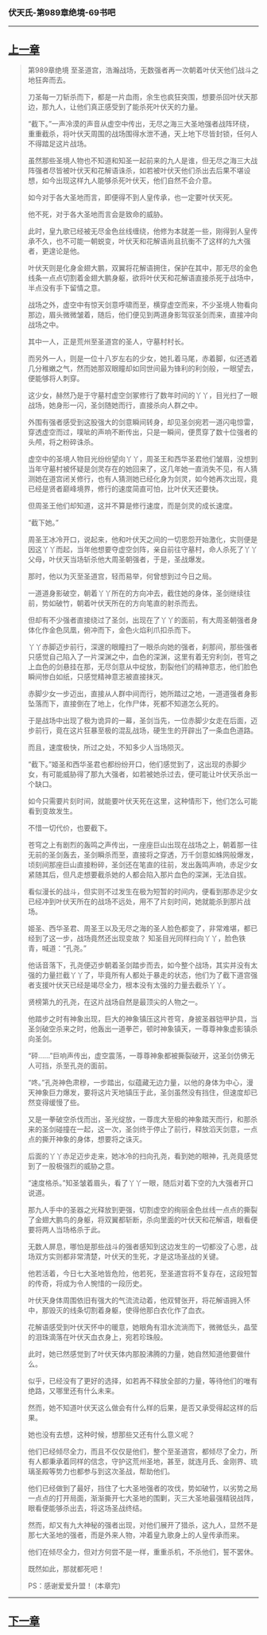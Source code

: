 ### 伏天氏-第989章绝境-69书吧

--------
[上一章](./454c5703cd8ad270c74a5eaf8e6d533b.md)
--------


>
>
>
>第989章绝境
>至圣道宫，浩瀚战场，无数强者再一次朝着叶伏天他们战斗之地狂奔而去。
>
>刀圣每一刀斩杀而下，都是一片血雨，余生也疯狂突围，想要杀回叶伏天那边，那九人，让他们真正感受到了能杀死叶伏天的力量。
>
>“截下。”一声冷漠的声音从虚空中传出，无尽之海三大圣地强者战阵环绕，重重截杀，将叶伏天周围的战场围得水泄不通，天上地下尽皆封锁，任何人不得踏足这片战场。
>
>虽然那些圣境人物也不知道和知圣一起前来的九人是谁，但无尽之海三大战阵强者尽皆被叶伏天和花解语诛杀，如若被叶伏天他们杀出去后果不堪设想，如今出现这样九人能够杀死叶伏天，他们自然不会介意。
>
>如今对于各大圣地而言，即便得不到人皇传承，也一定要叶伏天死。
>
>他不死，对于各大圣地而言会是致命的威胁。
>
>此时，皇九歌已经被无尽金色丝线缠绕，他修为本就差一些，刚得到人皇传承不久，也不可能一朝蜕变，叶伏天和花解语尚且抗衡不了这样的九大强者，更遑论是他。
>
>叶伏天则是化身金翅大鹏，双翼将花解语拥住，保护在其中，那无尽的金色线条一点点切割着金翅大鹏身躯，欲将叶伏天和花解语直接杀死于战场中，半点没有手下留情之意。
>
>战场之外，虚空中有惊天剑意呼啸而至，横穿虚空而来，不少圣境人物看向那边，眉头微微皱着，随后，他们便见到两道身影驾驭圣剑而来，直接冲向战场之中。
>
>其中一人，正是荒州至圣道宫的圣人，守墓村村长。
>
>而另外一人，则是一位十八岁左右的少女，她扎着马尾，赤着脚，似还透着几分稚嫩之气，然而她那双眼瞳却如同世间最为锋利的利剑般，一眼望去，便能够将人刺穿。
>
>这少女，赫然乃是于守墓村虚空剑冢修行了数年时间的丫丫，目光扫了一眼战场，她身形一闪，圣剑随她而行，直接杀向人群之中。
>
>外围有强者感受到这股强大的剑意瞬间转身，却见圣剑宛若一道闪电惊雷，穿透虚空而过，噗呲的声响不断传出，只是一瞬间，便贯穿了数十位强者的头颅，将之粉碎诛杀。
>
>虚空中的圣境人物目光纷纷望向丫丫，周圣王和西华圣君他们皱眉，没想到当年守墓村被怀疑是剑灵存在的她回来了，这几年她一直消失不见，有人猜测她在道宫闭关修行，也有人猜测她已经化身为剑灵，如今她再次出现，竟已经是贤者巅峰境界，修行的速度简直可怕，比叶伏天还要快。
>
>但周圣王他们却知道，这并不算是修行速度，而是剑灵的成长速度。
>
>“截下她。”
>
>周圣王冰冷开口，说起来，他和叶伏天之间的一切恩怨开始激化，实则便是因这丫丫而起，当年他想要夺虚空剑阵，亲自前往守墓村，命人杀死了丫丫父母，叶伏天当场斩杀他大周圣朝强者，于是，圣战爆发。
>
>那时，他以为灭至圣道宫，轻而易举，何曾想到过今日之局。
>
>一道道身影破空，朝着丫丫所在的方向冲去，截住她的身体，圣剑继续往前，势如破竹，朝着叶伏天所在的方向笔直的射杀而去。
>
>但却有不少强者直接绕过了圣剑，出现在了丫丫的面前，有大周圣朝强者身体化作金色凤凰，俯冲而下，金色火焰利爪扣杀而下。
>
>丫丫赤脚迈步前行，深邃的眼瞳扫了一眼杀向她的强者，刹那间，那些强者只感觉自己陷入了一片深渊之中，血色的深渊，这里有着无穷利剑，苍穹之上血色的剑悬挂在那，无尽剑意从中绽放，割裂他们的精神意志，他们脸色瞬间惨白如纸，只感觉精神意志被直接抹灭。
>
>赤脚少女一步迈出，直接从人群中间而行，她所踏过之地，一道道强者身影坠落而下，直接倒在了地上，化作尸体，死都不知道怎么死的。
>
>于是战场中出现了极为诡异的一幕，圣剑当先，一位赤脚少女走在后面，迈步前行，竟在这片狂暴至极的混乱战场，硬生生的开辟出了一条血色道路。
>
>而且，速度极快，所过之处，不知多少人当场陨灭。
>
>“截下。”姬圣和西华圣君也都纷纷开口，他们感觉到了，这出现的赤脚少女，有可能威胁得了那九大强者，如若被她杀过去，便可能让叶伏天杀出一个缺口。
>
>如今只需要片刻时间，就能要叶伏天死在这里，这种情形下，他们怎么可能看到变故发生。
>
>不惜一切代价，也要截下。
>
>苍穹之上有剧烈的轰鸣之声传出，一座座巨山出现在战场之上，朝着那一往无前的圣剑轰去，圣剑瞬杀而至，直接将之穿透，万千剑意如蛛网般爆发，顷刻间那座巨山直接粉碎，圣剑还在笔直的往前，发出轰鸣声响，赤足少女紧随其后，但凡走想要截杀她的人都会陷入那片血色的深渊，无法自拔。
>
>看似漫长的战斗，但实则不过发生在极为短暂的时间内，便看到那赤足少女已经冲到叶伏天所在的战场不远处，用不了片刻时间，她就能杀到那片战场。
>
>姬圣、西华圣君、周圣王以及无尽之海的圣人脸色都变了，非常难堪，都已经到了这一步，战场竟然还出现变故？
>知圣目光同样扫向丫丫，脸色铁青，喊道：“孔尧。”
>
>他话音落下，孔尧便迈步朝着圣剑踏步而去，如今整个战场，其实并没有太强的力量拦截丫丫了，毕竟所有人都处于暴走的状态，他们为了截下道宫强者支援叶伏天已经是竭尽全力，根本没有太强的力量去截杀丫丫。
>
>贤榜第九的孔尧，在这片战场自然是最顶尖的人物之一。
>
>他踏步之时有神象出现，巨大的神象镇压这片苍穹，身披圣器铠甲护具，当圣剑破空杀来之时，他轰出一道拳芒，顿时神象镇天，一尊尊神象虚影镇杀向圣剑。
>
>“砰……”巨响声传出，虚空震荡，一尊尊神象都被撕裂破开，这圣剑仿佛无人可挡，杀至孔尧的面前。
>
>“咚。”孔尧神色肃穆，一步踏出，似蕴藏无边力量，以他的身体为中心，漫天神象巨力爆发，要将这片天地镇压于此，圣剑虽然没有挡住，但速度却已然变得缓慢了些。
>
>又是一拳破空杀伐而出，圣光绽放，一尊庞大至极的神象踏天而行，和那杀来的圣剑碰撞在一起，这一次，圣剑终于停止了前行，释放滔天剑意，一点点的撕开神象的身体，想要将之诛灭。
>
>后面的丫丫赤足迈步走来，她冰冷的扫向孔尧，看到她的眼神，孔尧竟感觉到了一股极强烈的威胁之意。
>
>“速度格杀。”知圣皱着眉头，看了丫丫一眼，随后对着下空的九大强者开口说道。
>
>那九人手中的圣器之光释放到更强，切割虚空的绚丽金色丝线一点点的撕裂了金翅大鹏鸟的身躯，将双翼都斩断，杀向里面的叶伏天和花解语，眼看便要将两人当场格杀于此。
>
>无数人屏息，哪怕是那些战斗的强者感知到这边发生的一切都没了心思，战场双方实则都非常清楚，叶伏天的生死，才是这场圣战的关键。
>
>他若活着，今日七大圣地皆危险，他若死，至圣道宫将不复存在，这段短暂的传奇，将成为令人惋惜的一段历史。
>
>叶伏天身体周围依旧有强大的气流流动着，他双臂张开，将花解语拥入怀中，那毁灭的线条切割着身躯，使得他那白衣化作了血衣。
>
>花解语感受到叶伏天怀中的暖意，她眼角有泪水流淌而下，微微低头，晶莹的泪珠滴落在叶伏天血衣身上，宛若珍珠般。
>
>此时，她已然感觉到了叶伏天体内那股沸腾的力量，她自然知道他要做什么。
>
>似乎，已经没有了更好的选择，如若再不释放全部的力量，等待他们的唯有绝路，又哪里还有什么未来。
>
>然而，她不知道叶伏天这么做会有什么样的后果，是否又承受得起这样的后果。
>
>她也没有去想，这种时候，想那些又还有什么意义呢？
>
>他们已经倾尽全力，而且不仅仅是他们，整个至圣道宫，都倾尽了全力，所有人都秉承着同样的信念，守护这荒州圣地，甚至，就连月氏、金刚界、琉璃圣殿等势力也都参与到这次圣战，帮助他们。
>
>他们已经做到了最好，挡住了七大圣地强者的攻伐，势如破竹，以劣势之局一点点的打开局面，渐渐撕开七大圣地的围剿，灭三大圣地最强精锐战阵，眼看便能够杀出去，将这场圣战终结。
>
>然而，却又有九大神秘的强者出现，对他们展开了猎杀，这九人，显然不是那七大圣地的强者，而是外来人物，冲着皇九歌身上的人皇传承而来。
>
>他们在倾尽全力，但对方何尝不是一样，重重杀机，不杀他们，誓不罢休。
>
>既然如此，那就都死吧！
>
>PS：感谢爱爱升盟！
>(本章完)
>
>

--------
[下一章](./4ce8b44a2ad922c6341f97eb82c500ab.md)
--------
